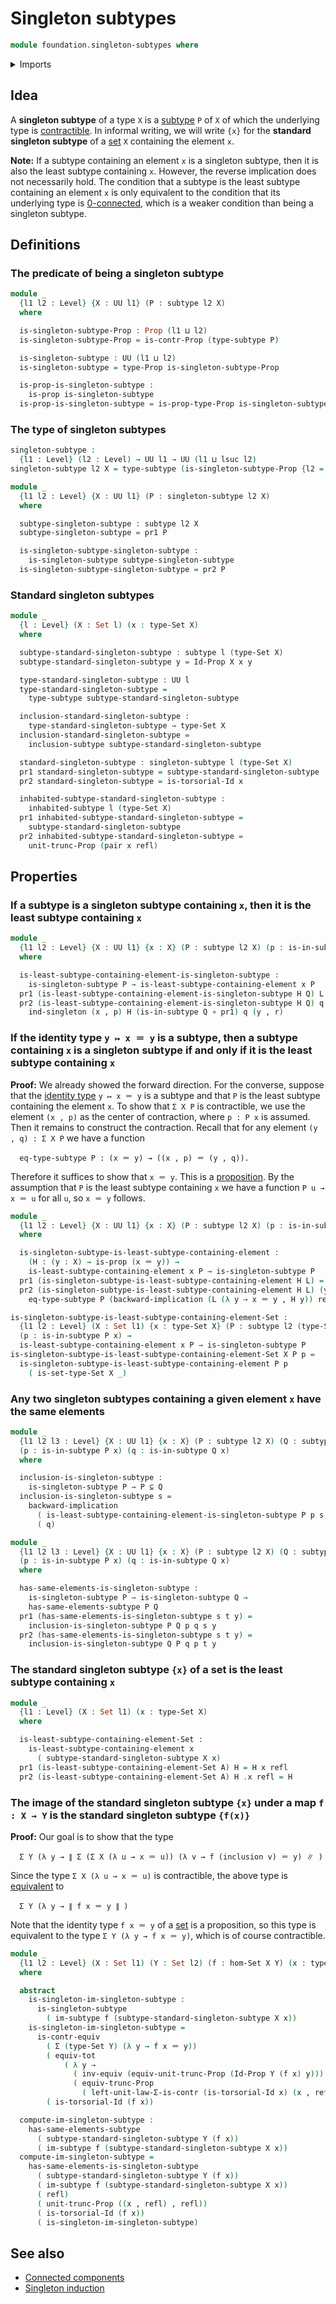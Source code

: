 # Singleton subtypes

```agda
module foundation.singleton-subtypes where
```

<details><summary>Imports</summary>

```agda
open import foundation.connected-components
open import foundation.contractible-types
open import foundation.dependent-pair-types
open import foundation.functoriality-propositional-truncation
open import foundation.images-subtypes
open import foundation.inhabited-subtypes
open import foundation.logical-equivalences
open import foundation.propositional-truncations
open import foundation.sets
open import foundation.singleton-induction
open import foundation.subtypes
open import foundation.type-arithmetic-dependent-pair-types
open import foundation.universe-levels

open import foundation-core.equivalences
open import foundation-core.function-types
open import foundation-core.functoriality-dependent-pair-types
open import foundation-core.identity-types
open import foundation-core.propositions
```

</details>

## Idea

A **singleton subtype** of a type `X` is a [subtype](foundation.subtypes.md) `P`
of `X` of which the underlying type is
[contractible](foundation-core.contractible-types.md). In informal writing, we
will write `{x}` for the **standard singleton subtype** of a
[set](foundation-core.sets.md) `X` containing the element `x`.

**Note:** If a subtype containing an element `x` is a singleton subtype, then it
is also the least subtype containing `x`. However, the reverse implication does
not necessarily hold. The condition that a subtype is the least subtype
containing an element `x` is only equivalent to the condition that its
underlying type is [0-connected](foundation.0-connected-types.md), which is a
weaker condition than being a singleton subtype.

## Definitions

### The predicate of being a singleton subtype

```agda
module _
  {l1 l2 : Level} {X : UU l1} (P : subtype l2 X)
  where

  is-singleton-subtype-Prop : Prop (l1 ⊔ l2)
  is-singleton-subtype-Prop = is-contr-Prop (type-subtype P)

  is-singleton-subtype : UU (l1 ⊔ l2)
  is-singleton-subtype = type-Prop is-singleton-subtype-Prop

  is-prop-is-singleton-subtype :
    is-prop is-singleton-subtype
  is-prop-is-singleton-subtype = is-prop-type-Prop is-singleton-subtype-Prop
```

### The type of singleton subtypes

```agda
singleton-subtype :
  {l1 : Level} (l2 : Level) → UU l1 → UU (l1 ⊔ lsuc l2)
singleton-subtype l2 X = type-subtype (is-singleton-subtype-Prop {l2 = l2} {X})

module _
  {l1 l2 : Level} {X : UU l1} (P : singleton-subtype l2 X)
  where

  subtype-singleton-subtype : subtype l2 X
  subtype-singleton-subtype = pr1 P

  is-singleton-subtype-singleton-subtype :
    is-singleton-subtype subtype-singleton-subtype
  is-singleton-subtype-singleton-subtype = pr2 P
```

### Standard singleton subtypes

```agda
module _
  {l : Level} (X : Set l) (x : type-Set X)
  where

  subtype-standard-singleton-subtype : subtype l (type-Set X)
  subtype-standard-singleton-subtype y = Id-Prop X x y

  type-standard-singleton-subtype : UU l
  type-standard-singleton-subtype =
    type-subtype subtype-standard-singleton-subtype

  inclusion-standard-singleton-subtype :
    type-standard-singleton-subtype → type-Set X
  inclusion-standard-singleton-subtype =
    inclusion-subtype subtype-standard-singleton-subtype

  standard-singleton-subtype : singleton-subtype l (type-Set X)
  pr1 standard-singleton-subtype = subtype-standard-singleton-subtype
  pr2 standard-singleton-subtype = is-torsorial-Id x

  inhabited-subtype-standard-singleton-subtype :
    inhabited-subtype l (type-Set X)
  pr1 inhabited-subtype-standard-singleton-subtype =
    subtype-standard-singleton-subtype
  pr2 inhabited-subtype-standard-singleton-subtype =
    unit-trunc-Prop (pair x refl)
```

## Properties

### If a subtype is a singleton subtype containing `x`, then it is the least subtype containing `x`

```agda
module _
  {l1 l2 : Level} {X : UU l1} {x : X} (P : subtype l2 X) (p : is-in-subtype P x)
  where

  is-least-subtype-containing-element-is-singleton-subtype :
    is-singleton-subtype P → is-least-subtype-containing-element x P
  pr1 (is-least-subtype-containing-element-is-singleton-subtype H Q) L = L x p
  pr2 (is-least-subtype-containing-element-is-singleton-subtype H Q) q y r =
    ind-singleton (x , p) H (is-in-subtype Q ∘ pr1) q (y , r)
```

### If the identity type `y ↦ x ＝ y` is a subtype, then a subtype containing `x` is a singleton subtype if and only if it is the least subtype containing `x`

**Proof:** We already showed the forward direction. For the converse, suppose
that the [identity type](foundation-core.identity-types.md) `y ↦ x ＝ y` is a
subtype and that `P` is the least subtype containing the element `x`. To show
that `Σ X P` is contractible, we use the element `(x , p)` as the center of
contraction, where `p : P x` is assumed. Then it remains to construct the
contraction. Recall that for any element `(y , q) : Σ X P` we have a function

```text
  eq-type-subtype P : (x ＝ y) → ((x , p) ＝ (y , q)).
```

Therefore it suffices to show that `x ＝ y`. This is a
[proposition](foundation-core.propositions.md). By the assumption that `P` is
the least subtype containing `x` we have a function `P u → x ＝ u` for all `u`,
so `x ＝ y` follows.

```agda
module _
  {l1 l2 : Level} {X : UU l1} {x : X} (P : subtype l2 X) (p : is-in-subtype P x)
  where

  is-singleton-subtype-is-least-subtype-containing-element :
    (H : (y : X) → is-prop (x ＝ y)) →
    is-least-subtype-containing-element x P → is-singleton-subtype P
  pr1 (is-singleton-subtype-is-least-subtype-containing-element H L) = (x , p)
  pr2 (is-singleton-subtype-is-least-subtype-containing-element H L) (y , q) =
    eq-type-subtype P (backward-implication (L (λ y → x ＝ y , H y)) refl y q)

is-singleton-subtype-is-least-subtype-containing-element-Set :
  {l1 l2 : Level} (X : Set l1) {x : type-Set X} (P : subtype l2 (type-Set X))
  (p : is-in-subtype P x) →
  is-least-subtype-containing-element x P → is-singleton-subtype P
is-singleton-subtype-is-least-subtype-containing-element-Set X P p =
  is-singleton-subtype-is-least-subtype-containing-element P p
    ( is-set-type-Set X _)
```

### Any two singleton subtypes containing a given element `x` have the same elements

```agda
module _
  {l1 l2 l3 : Level} {X : UU l1} {x : X} (P : subtype l2 X) (Q : subtype l3 X)
  (p : is-in-subtype P x) (q : is-in-subtype Q x)
  where

  inclusion-is-singleton-subtype :
    is-singleton-subtype P → P ⊆ Q
  inclusion-is-singleton-subtype s =
    backward-implication
      ( is-least-subtype-containing-element-is-singleton-subtype P p s Q)
      ( q)

module _
  {l1 l2 l3 : Level} {X : UU l1} {x : X} (P : subtype l2 X) (Q : subtype l3 X)
  (p : is-in-subtype P x) (q : is-in-subtype Q x)
  where

  has-same-elements-is-singleton-subtype :
    is-singleton-subtype P → is-singleton-subtype Q →
    has-same-elements-subtype P Q
  pr1 (has-same-elements-is-singleton-subtype s t y) =
    inclusion-is-singleton-subtype P Q p q s y
  pr2 (has-same-elements-is-singleton-subtype s t y) =
    inclusion-is-singleton-subtype Q P q p t y
```

### The standard singleton subtype `{x}` of a set is the least subtype containing `x`

```agda
module _
  {l1 : Level} (X : Set l1) (x : type-Set X)
  where

  is-least-subtype-containing-element-Set :
    is-least-subtype-containing-element x
      ( subtype-standard-singleton-subtype X x)
  pr1 (is-least-subtype-containing-element-Set A) H = H x refl
  pr2 (is-least-subtype-containing-element-Set A) H .x refl = H
```

### The image of the standard singleton subtype `{x}` under a map `f : X → Y` is the standard singleton subtype `{f(x)}`

**Proof:** Our goal is to show that the type

```text
  Σ Y (λ y → ∥ Σ (Σ X (λ u → x ＝ u)) (λ v → f (inclusion v) ＝ y) ∥ )
```

Since the type `Σ X (λ u → x ＝ u)` is contractible, the above type is
[equivalent](foundation-core.equivalences.md) to

```text
  Σ Y (λ y → ∥ f x ＝ y ∥ )
```

Note that the identity type `f x ＝ y` of a [set](foundation-core.sets.md) is a
proposition, so this type is equivalent to the type `Σ Y (λ y → f x ＝ y)`,
which is of course contractible.

```agda
module _
  {l1 l2 : Level} (X : Set l1) (Y : Set l2) (f : hom-Set X Y) (x : type-Set X)
  where

  abstract
    is-singleton-im-singleton-subtype :
      is-singleton-subtype
        ( im-subtype f (subtype-standard-singleton-subtype X x))
    is-singleton-im-singleton-subtype =
      is-contr-equiv
        ( Σ (type-Set Y) (λ y → f x ＝ y))
        ( equiv-tot
            ( λ y →
              ( inv-equiv (equiv-unit-trunc-Prop (Id-Prop Y (f x) y))) ∘e
              ( equiv-trunc-Prop
                ( left-unit-law-Σ-is-contr (is-torsorial-Id x) (x , refl)))))
        ( is-torsorial-Id (f x))

  compute-im-singleton-subtype :
    has-same-elements-subtype
      ( subtype-standard-singleton-subtype Y (f x))
      ( im-subtype f (subtype-standard-singleton-subtype X x))
  compute-im-singleton-subtype =
    has-same-elements-is-singleton-subtype
      ( subtype-standard-singleton-subtype Y (f x))
      ( im-subtype f (subtype-standard-singleton-subtype X x))
      ( refl)
      ( unit-trunc-Prop ((x , refl) , refl))
      ( is-torsorial-Id (f x))
      ( is-singleton-im-singleton-subtype)
```

## See also

- [Connected components](foundation.connected-components.md)
- [Singleton induction](foundation.singleton-induction.md)
